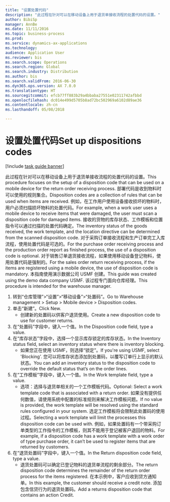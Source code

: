 ```yaml
--- 
title: "设置处置代码"
description: "此过程在针对可以在移动设备上用于退货单接收流程的处置代码的设置。"
author: BibiSp
manager: AnnBe
ms.date: 11/11/2016
ms.topic: business-process
ms.prod: 
ms.service: dynamics-ax-applications
ms.technology: 
audience: Application User
ms.reviewer: bis
ms.search.scope: Operations
ms.search.region: Global
ms.search.industry: Distribution
ms.author: bis
ms.search.validFrom: 2016-06-30
ms.dyn365.ops.version: AX 7.0.0
ms.translationtype: HT
ms.sourcegitcommit: efcb77ff883b29a4bbaba27551e02311742afbbd
ms.openlocfilehash: dc014e499d5705b8ad72bc502969a6102d89ae36
ms.contentlocale: zh-cn
ms.lasthandoff: 05/08/2018

---
```

# <a name="set-up-dispositions-codes"></a><span data-ttu-id="9a3f2-103">设置处置代码</span><span class="sxs-lookup"><span data-stu-id="9a3f2-103">Set up dispositions codes</span></span>

[!include [task guide banner](../../includes/task-guide-banner.md)]

<span data-ttu-id="9a3f2-104">此过程在针对可以在移动设备上用于退货单接收流程的处置代码的设置。</span><span class="sxs-lookup"><span data-stu-id="9a3f2-104">This procedure focuses on the setup of a disposition code that can be used on a mobile device for the return order receiving process.</span></span> <span data-ttu-id="9a3f2-105">部署代码是收到物料时可以使用的规则集合。</span><span class="sxs-lookup"><span data-stu-id="9a3f2-105">Disposition codes are a collection of rules that can be used when items are received.</span></span> <span data-ttu-id="9a3f2-106">例如，在工作用户使用设备接收损坏的物料时，用户必须扫描损坏物料的处置代码。</span><span class="sxs-lookup"><span data-stu-id="9a3f2-106">For example, when a work user uses a mobile device to receive items that were damaged, the user must scan a disposition code for damaged items.</span></span> <span data-ttu-id="9a3f2-107">接收的货物的库存状态、工作模板和位置指令可以通过扫描的处置代码确定。</span><span class="sxs-lookup"><span data-stu-id="9a3f2-107">The inventory status of the goods received, the work template, and the location directive can be determined from the scanned disposition code.</span></span> <span data-ttu-id="9a3f2-108">对于采购订单接收流程和生产订单完工入库流程，使用处置代码是可选的。</span><span class="sxs-lookup"><span data-stu-id="9a3f2-108">For the purchase order receiving process and the production order report as finished process, the use of a disposition code is optional.</span></span> <span data-ttu-id="9a3f2-109">对于销售订单退货接收流程，如果使用移动设备登记物料，使用处置代码是强制的。</span><span class="sxs-lookup"><span data-stu-id="9a3f2-109">For the sales order return receiving process, if the items are registered using a mobile device, the use of disposition code is mandatory.</span></span>  <span data-ttu-id="9a3f2-110">本指南使用演示数据公司 USMF 创建。</span><span class="sxs-lookup"><span data-stu-id="9a3f2-110">This guide was created using the demo data company USMF.</span></span> <span data-ttu-id="9a3f2-111">该过程专门面向仓库经理。</span><span class="sxs-lookup"><span data-stu-id="9a3f2-111">This procedure is intended for the warehouse manager.</span></span> 

1. <span data-ttu-id="9a3f2-112">转到“仓库管理”>“设置”>“移动设备”>“处置码”。</span><span class="sxs-lookup"><span data-stu-id="9a3f2-112">Go to Warehouse management > Setup > Mobile device > Disposition codes.</span></span>
2. <span data-ttu-id="9a3f2-113">单击“新建”。</span><span class="sxs-lookup"><span data-stu-id="9a3f2-113">Click New.</span></span>
    * <span data-ttu-id="9a3f2-114">创建新的处置码以供客户退货使用。</span><span class="sxs-lookup"><span data-stu-id="9a3f2-114">Create a new disposition code to use for customer returns.</span></span>  
3. <span data-ttu-id="9a3f2-115">在“处置码”字段中，键入一个值。</span><span class="sxs-lookup"><span data-stu-id="9a3f2-115">In the Disposition code field, type a value.</span></span>
4. <span data-ttu-id="9a3f2-116">在“库存状态”字段中，选择一个显示库存锁定的库存状态。</span><span class="sxs-lookup"><span data-stu-id="9a3f2-116">In the Inventory status field, select an inventory status where there is inventory blocking.</span></span>
    * <span data-ttu-id="9a3f2-117">如果您正在使用 USMF，则选择“锁定”。</span><span class="sxs-lookup"><span data-stu-id="9a3f2-117">If you're using USMF, select 'Blocking'.</span></span> <span data-ttu-id="9a3f2-118">您可以将库存状态添加到处置码，以覆写订单行上显示的默认状态。</span><span class="sxs-lookup"><span data-stu-id="9a3f2-118">You can add an inventory status to the disposition code to override the default status that’s on the order lines.</span></span>  
5. <span data-ttu-id="9a3f2-119">在“工作模板”字段中，键入一个值。</span><span class="sxs-lookup"><span data-stu-id="9a3f2-119">In the Work template field, type a value.</span></span>
    * <span data-ttu-id="9a3f2-120">选项：选择与退货单相关的一个工作模板代码。</span><span class="sxs-lookup"><span data-stu-id="9a3f2-120">Optional: Select a work template code that is associated with a return order.</span></span> <span data-ttu-id="9a3f2-121">如果没有提供任何数值，请使用系统中配置的标准规则来解决工作模板问题。</span><span class="sxs-lookup"><span data-stu-id="9a3f2-121">If no value is provided, the work template will be resolved using the standard rules configured in your system.</span></span> <span data-ttu-id="9a3f2-122">选定工作模板将会限制此处置码的使用过程。</span><span class="sxs-lookup"><span data-stu-id="9a3f2-122">Selecting a work template will limit the processes this disposition code can be used with.</span></span> <span data-ttu-id="9a3f2-123">例如，如果处置码有一个带采购订单类型的工作指令的工作模板，则其不能用于登记被客户退回的物料。</span><span class="sxs-lookup"><span data-stu-id="9a3f2-123">For example, if a disposition code has a work template with a work order of type purchase order, it can’t be used to register items that are returned by customers.</span></span>  
6. <span data-ttu-id="9a3f2-124">在“退货处置码”字段中，键入一个值。</span><span class="sxs-lookup"><span data-stu-id="9a3f2-124">In the Return disposition code field, type a value.</span></span>
    * <span data-ttu-id="9a3f2-125">退货处置码可以确定已登记物料的退货单流程的剩余部分。</span><span class="sxs-lookup"><span data-stu-id="9a3f2-125">The return disposition code determines the remainder of the return order process for the items registered.</span></span> <span data-ttu-id="9a3f2-126">在本示例中，客户应收到贷方通知单。</span><span class="sxs-lookup"><span data-stu-id="9a3f2-126">In this example, the customer should receive a credit note.</span></span> <span data-ttu-id="9a3f2-127">添加包含信贷行为的退货处置码。</span><span class="sxs-lookup"><span data-stu-id="9a3f2-127">Add a returns disposition code that contains an action Credit.</span></span>  


